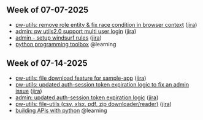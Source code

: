 ## Week of 07-07-2025
* [pw-utils: remove role entity & fix race condition in browser context](https://github.com/seontechnologies/playwright-utils/pull/100) ([jira](https://seonteam.atlassian.net/browse/FP-6610))
* [admin: pw utils2.0 support multi user login](https://github.com/seontechnologies/seon-admin-react/pull/9010) ([jira](https://seonteam.atlassian.net/browse/FP-6646))
* [admin - setup windsurf rules](https://github.com/seontechnologies/seon-admin-react/pull/9043) ([jira](https://seonteam.atlassian.net/browse/FP-6680))
* [python programming toolbox](https://app.datacamp.com/learn/skill-tracks/python-programming-toolbox) @learning

## Week of 07-14-2025
* [pw-utils: file download feature for sample-app](https://github.com/seontechnologies/playwright-utils/pull/103) ([jira](https://seonteam.atlassian.net/browse/FP-6716))
* [pw-utils: updated auth-session token expiration logic to fix an admin issue](https://github.com/seontechnologies/playwright-utils/pull/105) ([jira](https://seonteam.atlassian.net/browse/FP-6785))
* [admin: updated auth-session token expiration logic](https://github.com/seontechnologies/seon-admin-react/pull/9100) ([jira](https://seonteam.atlassian.net/browse/FP-6785))
* [pw-utils: file-utils (csv, xlsx, pdf, zip downloader/reader)](https://github.com/seontechnologies/playwright-utils/pull/104) ([jira](https://seonteam.atlassian.net/browse/FP-6732))
* [building APIs with python](https://app.datacamp.com/learn/skill-tracks/building-apis-in-python) @learning
